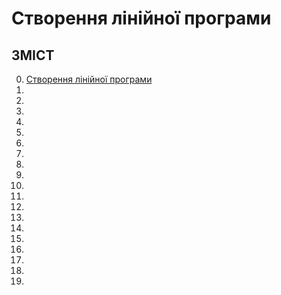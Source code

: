 # Створення лінійної програми

## ЗМІСТ

0. [Створення лінійної програми](lab-01.md)
0. [](lab-02.md)
0. [](lab-03.md)
0. [](lab-04.md)
0. [](lab-05.md)
0. [](lab-06.md)
0. [](lab-07.md)
0. [](lab-08.md)
0. [](lab-09.md)
0. [](lab-10.md)
0. [](lab-11.md)
0. [](lab-12.md)
0. [](lab-13.md)
0. [](lab-14.md)
0. [](lab-15.md)
0. [](lab-16.md)
0. [](lab-17.md)
0. [](lab-18.md)
0. [](lab-19.md)
0. [](lab-20.md)
